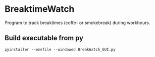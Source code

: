 # BreaktimeWatch
Program to track breaktimes (coffe- or smokebreak) during workhours. 

## Build executable from py
```
pyinstaller --onefile --windowed BreakWatch_GUI.py
```

